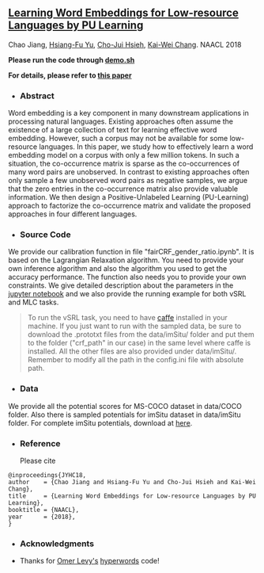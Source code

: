 
## [Learning Word Embeddings for Low-resource Languages by PU Learning](https://arxiv.org/abs/1805.03366) ##
Chao Jiang, [Hsiang-Fu Yu](http://www.cs.utexas.edu/~rofuyu/), [Cho-Jui Hsieh](http://www.stat.ucdavis.edu/~chohsieh/rf/), [Kai-Wei Chang](http://web.cs.ucla.edu/~kwchang/). NAACL 2018

**Please run the code through [demo.sh](https://github.com/uclanlp/MFEmbedding/blob/master/demo.sh)**

**For details, please refer to [this paper](https://arxiv.org/pdf/1805.03366.pdf)**


- ### Abstract

Word embedding is a key component in many downstream applications in processing natural languages. Existing approaches often assume the existence of a large collection of text for learning effective word embedding. However, such a corpus may not be available for some low-resource languages. In this paper, we study how to effectively learn a word embedding model on a corpus with only a few million tokens. In such a situation, the co-occurrence matrix is sparse as the co-occurrences of many word pairs are unobserved. In contrast to existing approaches often only sample a few unobserved word pairs as negative samples, we argue that the zero entries in the co-occurrence matrix also provide valuable information. We then design a Positive-Unlabeled Learning (PU-Learning) approach to factorize the co-occurrence matrix and validate the proposed approaches in four different languages.

- ### Source Code

We provide our calibration function in file "fairCRF_gender_ratio.ipynb". It is based on the Lagrangian Relaxation algorithm. You need to provide your own inference algorithm and also the algorithm you used to get the accuracy performance. The function also needs you to provide your own constraints. We give detailed description about the parameters in the [jupyter notebook](https://github.com/uclanlp/reducingbias/blob/master/src/fairCRF_gender_ratio.ipynb) and we also provide the running example for both vSRL and MLC tasks. 

> To run the vSRL task, you need to have [caffe](http://caffe.berkeleyvision.org/installation.html) installed in your machine.  If you just want to run with the sampled data, be sure to download the .prototxt files from the data/imSitu/ folder and put them to the folder ("crf\_path" in our case) in the same level where caffe is installed. All the other files are also provided under data/imSitu/. Remember to modify all the path in the config.ini file with absolute path.

- ### Data

We provide all the potential scores for MS-COCO dataset in data/COCO folder.  Also there is sampled potentials for imSitu dataset in data/imSitu folder. For complete imSitu potentials, download at [here](https://s3.amazonaws.com/MY89_Transfer/crf_only.tar).

- ### Reference
  Please cite

 ```
@inproceedings{JYHC18,
author    = {Chao Jiang and Hsiang-Fu Yu and Cho-Jui Hsieh and Kai-Wei Chang},
title     = {Learning Word Embeddings for Low-resource Languages by PU Learning}, 
booktitle = {NAACL}, 
year      = {2018},
}
 ```

- ### Acknowledgments

 * Thanks for [Omer Levy's](https://levyomer.wordpress.com/) [hyperwords](https://bitbucket.org/omerlevy/hyperwords) code!
